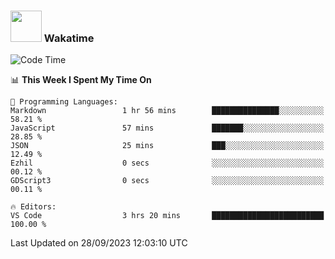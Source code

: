 ### <img src="https://media.giphy.com/media/VgCDAzcKvsR6OM0uWg/giphy.gif" width="50"> Wakatime

  <!--START_SECTION:waka-->
![Code Time](http://img.shields.io/badge/Code%20Time-1%2C450%20hrs%2044%20mins-blue)

📊 **This Week I Spent My Time On** 

```text
💬 Programming Languages: 
Markdown                 1 hr 56 mins        ███████████████░░░░░░░░░░   58.21 % 
JavaScript               57 mins             ███████░░░░░░░░░░░░░░░░░░   28.85 % 
JSON                     25 mins             ███░░░░░░░░░░░░░░░░░░░░░░   12.49 % 
Ezhil                    0 secs              ░░░░░░░░░░░░░░░░░░░░░░░░░   00.12 % 
GDScript3                0 secs              ░░░░░░░░░░░░░░░░░░░░░░░░░   00.11 % 

🔥 Editors: 
VS Code                  3 hrs 20 mins       █████████████████████████   100.00 % 
```


 Last Updated on 28/09/2023 12:03:10 UTC
<!--END_SECTION:waka-->
